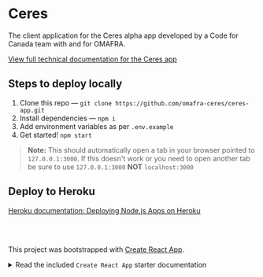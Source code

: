 # Ceres

The client application for the Ceres alpha app developed by a Code for Canada team with and for OMAFRA.

[View full technical documentation for the Ceres app](https://github.com/omafra-ceres/technical-documentation)

## Steps to deploy locally
1. Clone this repo — `git clone https://github.com/omafra-ceres/ceres-app.git`
1. Install dependencies — `npm i`
1. Add environment variables as per `.env.example`
1. Get started! `npm start`

> **Note:** This should automatically open a tab in your browser pointed to `127.0.0.1:3000`. If this doesn't work or you need to open another tab be sure to use `127.0.0.1:3000` **NOT** `localhost:3000`

## Deploy to Heroku

[Heroku documentation: Deploying Node.js Apps on Heroku ](https://devcenter.heroku.com/articles/deploying-nodejs)


<br /><br />

This project was bootstrapped with [Create React App](https://github.com/facebook/create-react-app).

<details>
  <summary>Read the included <code>Create React App</code> starter documentation</summary>

  ## Available Scripts

  In the project directory, you can run:

  ### `npm start`

  Runs the app in the development mode.<br />
  Open [http://localhost:3000](http://localhost:3000) to view it in the browser.

  The page will reload if you make edits.<br />
  You will also see any lint errors in the console.

  ### `npm test`

  Launches the test runner in the interactive watch mode.<br />
  See the section about [running tests](https://facebook.github.io/create-react-app/docs/running-tests) for more information.

  ### `npm build`

  Builds the app for production to the `build` folder.<br />
  It correctly bundles React in production mode and optimizes the build for the best performance.

  The build is minified and the filenames include the hashes.<br />
  Your app is ready to be deployed!

  See the section about [deployment](https://facebook.github.io/create-react-app/docs/deployment) for more information.

  ### `npm eject`

  **Note: this is a one-way operation. Once you `eject`, you can’t go back!**

  If you aren’t satisfied with the build tool and configuration choices, you can `eject` at any time. This command will remove the single build dependency from your project.

  Instead, it will copy all the configuration files and the transitive dependencies (webpack, Babel, ESLint, etc) right into your project so you have full control over them. All of the commands except `eject` will still work, but they will point to the copied scripts so you can tweak them. At this point you’re on your own.

  You don’t have to ever use `eject`. The curated feature set is suitable for small and middle deployments, and you shouldn’t feel obligated to use this feature. However we understand that this tool wouldn’t be useful if you couldn’t customize it when you are ready for it.

  ## Learn More

  You can learn more in the [Create React App documentation](https://facebook.github.io/create-react-app/docs/getting-started).

  To learn React, check out the [React documentation](https://reactjs.org/).

  ### Code Splitting

  This section has moved here: https://facebook.github.io/create-react-app/docs/code-splitting

  ### Analyzing the Bundle Size

  This section has moved here: https://facebook.github.io/create-react-app/docs/analyzing-the-bundle-size

  ### Making a Progressive Web App

  This section has moved here: https://facebook.github.io/create-react-app/docs/making-a-progressive-web-app

  ### Advanced Configuration

  This section has moved here: https://facebook.github.io/create-react-app/docs/advanced-configuration

  ### Deployment

  This section has moved here: https://facebook.github.io/create-react-app/docs/deployment

  ### `yarn build` fails to minify

  This section has moved here: https://facebook.github.io/create-react-app/docs/troubleshooting#npm-run-build-fails-to-minify

</details>
